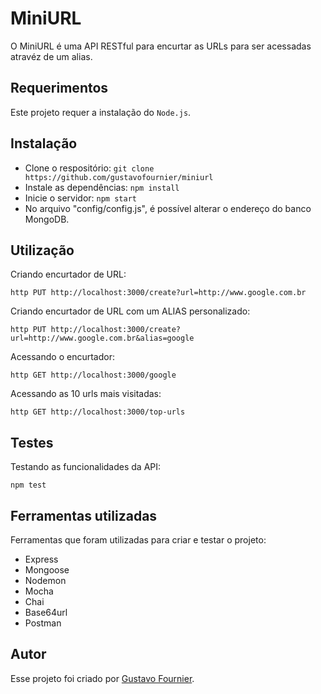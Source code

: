 # MiniURL

O MiniURL é uma API RESTful para encurtar as URLs para ser acessadas atravéz de um alias.

## Requerimentos

Este projeto requer a instalação do `Node.js`.

## Instalação

- Clone o respositório: `git clone https://github.com/gustavofournier/miniurl`
- Instale as dependências: `npm install`
- Inicie o servidor: `npm start`
- No arquivo "config/config.js", é possível alterar o endereço do banco MongoDB.

## Utilização

Criando encurtador de URL:
```
http PUT http://localhost:3000/create?url=http://www.google.com.br
```

Criando encurtador de URL com um ALIAS personalizado:
```
http PUT http://localhost:3000/create?url=http://www.google.com.br&alias=google
```

Acessando o encurtador:
```
http GET http://localhost:3000/google
```

Acessando as 10 urls mais visitadas:
```
http GET http://localhost:3000/top-urls
```

## Testes

Testando as funcionalidades da API:
```
npm test
```

## Ferramentas utilizadas
Ferramentas que foram utilizadas para criar e testar o projeto:

- Express
- Mongoose
- Nodemon
- Mocha
- Chai
- Base64url
- Postman

## Autor

Esse projeto foi criado por [Gustavo Fournier](https://github.com/gustavofournier).
